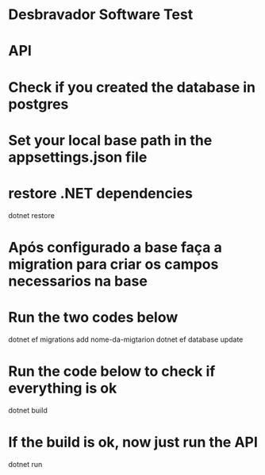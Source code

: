 # Desbravador Software Test
# API

# Check if you created the database in postgres
# Set your local base path in the appsettings.json file

# restore .NET dependencies
dotnet restore

# Após configurado a base faça a migration para criar os campos necessarios na base
# Run the two codes below
dotnet ef migrations add nome-da-migtarion
dotnet ef database update

# Run the code below to check if everything is ok
dotnet build

# If the build is ok, now just run the API
dotnet run

